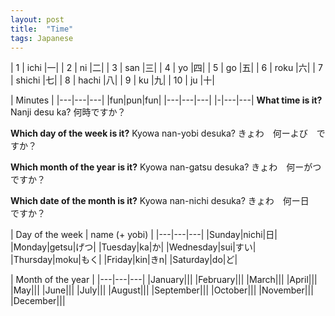 ```yaml
---
layout: post
title:  "Time"
tags: Japanese
---
```



| 1 | ichi |一|
| 2 | ni |二|
| 3 | san |三|
| 4 | yo |四|
| 5 | go |五|
| 6 | roku |六|
| 7 | shichi |七|
| 8 | hachi |八|
| 9 | ku |九|
| 10 | ju |十|

| Minutes |
|---|---|---|
|fun|pun|fun|
|---|---|---|
|-|---|---|
**What time is it?**
Nanji desu ka?
何時ですか？

**Which day of the week is it?**
Kyowa nan-yobi desuka?
きょわ　何ーよび　ですか？

**Which month of the year is it?**
Kyowa nan-gatsu desuka?
きょわ　何ーがつ　ですか？

**Which date of the month is it?**
Kyowa nan-nichi desuka?
きょわ　何ー日　ですか？

| Day of the week | name (+ yobi) |
|---|---|---|
|Sunday|nichi|日|
|Monday|getsu|げつ|
|Tuesday|ka|か|
|Wednesday|sui|すい|
|Thursday|moku|もく|
|Friday|kin|きn|
|Saturday|do|ど|

| Month of the year |
|---|---|---|
|January|||
|February|||
|March|||
|April|||
|May|||
|June|||
|July|||
|August|||
|September|||
|October|||
|November|||
|December|||
